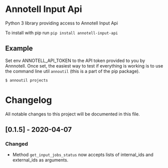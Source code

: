 # Annotell Input Api

Python 3 library providing access to Annotell Input Api 

To install with pip run `pip install annotell-input-api`


## Example
Set env ANNOTELL_API_TOKEN to the API token provided to you by Annnotell.
Once set, the easiest way to test if everything is working is to use the
command line util `annoutil` (this is a part of the pip package). 
```console
$ annoutil projects
```


# Changelog

All notable changes to this project will be documented in this file.

## [0.1.5] - 2020-04-07

### Changed
- Method `get_input_jobs_status` now accepts lists of internal_ids and external_ids as arguments.


